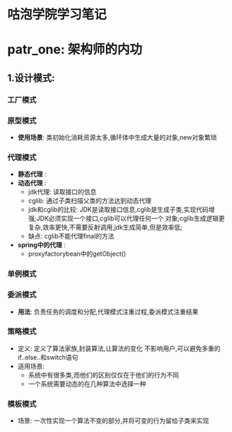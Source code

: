 # 咕泡学院学习笔记

# patr_one: 架构师的内功

## 1.设计模式:  
### 工厂模式
### 原型模式
* **使用场景**: 类初始化消耗资源太多,循环体中生成大量的对象,new对象繁琐
### 代理模式
* **静态代理** :
* **动态代理** :
  * jdk代理:  读取接口的信息
  * cglib: 通过子类扫描父类的方法达到动态代理
  * jdk和cglib的比较: JDK是读取接口信息,cglib是生成子类,实现代码增强;JDK必须实现一个接口,cglib可以代理任何一个
        对象;cglib生成逻辑更复杂,效率更快,不需要反射调用,jdk生成简单,但是效率低;
  * 缺点: cglib不能代理final的方法 
* **spring中的代理** :
   - proxyfactorybean中的getObject() 

### 单例模式

### 委派模式
* **用法**: 负责任务的调度和分配,代理模式注重过程,委派模式注重结果

### 策略模式
*   定义: 定义了算法家族,封装算法,让算法的变化 不影响用户,可以避免多重的if..else..和switch语句
*  适用场景: 
    * 系统中有很多类,而他们的区别仅仅在于他们的行为不同
    * 一个系统需要动态的在几种算法中选择一种 
        
### 模板模式
* 场景: 一次性实现一个算法不变的部分,并将可变的行为留给子类来实现



    